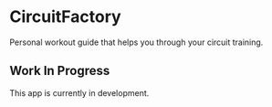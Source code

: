 CircuitFactory
==============

Personal workout guide that helps you through your circuit training.

Work In Progress
----------------
This app is currently in development.
